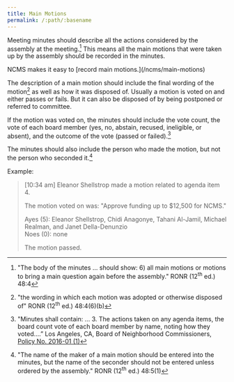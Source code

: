 ```yaml
---
title: Main Motions
permalink: /:path/:basename
---
```


Meeting minutes should
describe all
the actions considered
by the assembly
at the meeting.[^ronrallmain]
This means
all the main motions
that were
taken up
by the assembly
should be recorded
in the minutes.

<aside class="callout" role="complementary" markdown="1">
NCMS makes
it easy
to [record main motions.](/ncms/main-motions)
</aside>

The description
of a main motion
should include
the final wording
of the motion[^ronrfinalwording]
as well
as how it was
disposed of.
Usually a motion
is voted on
and either passes or fails.
But it can also
be disposed of
by being postponed
or referred
to committee.

If the motion
was voted on,
the minutes
should include
the vote count,
the vote
of each board member
(yes, no, abstain, recused, ineligible, or absent),
and the outcome
of the vote
(passed or failed).[^boncactions]

The minutes should also
include the person
who made the motion,
but not the person
who seconded it.[^ronrmover]

[^ronrallmain]:
    "The body
    of the minutes ... 
    should show: 
    6) all main motions
    or motions
    to bring
    a main question again
    before the assembly."
    RONR (12<sup>th</sup>&nbsp;ed.) 48:4

[^ronrfinalwording]:
    "the wording
    in which
    each motion
    was adopted
    or otherwise
    disposed of"
    RONR (12<sup>th</sup>&nbsp;ed.) 48:4(6)(b)

[^boncactions]:
    "Minutes shall contain: ... 3.
    The actions taken
    on any agenda items,
    the board count vote
    of each board member
    by name,
    noting how they voted....”
    Los Angeles, CA,
    Board of Neighborhood Commissioners,
    [Policy No. 2016-01 (1)](https://neighborhoodempowerment.lacity.gov/wp-content/uploads/2019/03/Amended-Minutes-Policy-Resolution1-03.18.19.pdf)

Example:

> [10:34 am] Eleanor Shellstrop made a motion related to agenda item 4.
>
> The motion voted on was: "Approve funding up to $12,500 for NCMS."
>
> Ayes (5): Eleanor Shellstrop, Chidi Anagonye, Tahani Al-Jamil, Michael Realman, and Janet Della-Denunzio  
> Noes (0): none
>
> The motion passed.

[^ronrmover]:
    "The name
    of the maker
    of a main motion
    should be entered
    into the minutes,
    but the name
    of the seconder
    should not be entered
    unless ordered
    by the assembly."
    RONR (12<sup>th</sup>&nbsp;ed.) 48:5(1)
